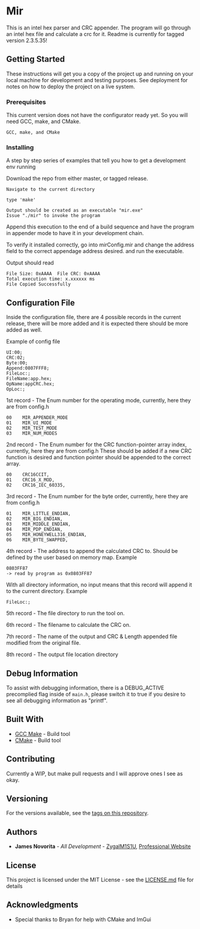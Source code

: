 # Mir
This is an intel hex parser and CRC appender.  The program will go through an intel hex file and calculate a crc for it.
Readme is currently for tagged version 2.3.5.35!

## Getting Started

These instructions will get you a copy of the project up and running on your local machine for development and testing purposes. See deployment for notes on how to deploy the project on a live system.

### Prerequisites

This current version does not have the configurator ready yet.  So you will need GCC, make, and CMake.

```
GCC, make, and CMake
```

### Installing

A step by step series of examples that tell you how to get a development env running

Download the repo from either master, or tagged release.

```
Navigate to the current directory
```

```
type 'make'
```

```
Output should be created as an executable "mir.exe"
Issue "./mir" to invoke the program
```
Append this execution to the end of a build sequence and have the program in appender mode to have it in your development chain.


To verify it installed correctly, go into mirConfig.mir and change the address field to the correct appendage address desired. and run the executable.

Output should read 
```
File Size: 0xAAAA  File CRC: 0xAAAA
Total execution time: x.xxxxxx ms
File Copied Successfully
```
## Configuration File

Inside the configuration file, there are 4 possible records in the current release, there will be more added and it is expected there should be more added as well.

Example of config file
```
UI:00;
CRC:02;
Byte:00;
Append:0807FFF8;
FileLoc:;
FileName:app.hex;
OpName:appCRC.hex;
OpLoc:;
```

1st record - The Enum number for the operating mode, currently, here they are from config.h
```
00    MIR_APPENDER_MODE
01    MIR_UI_MODE
02    MIR_TEST_MODE
03    MIR_NUM_MODES
```
2nd record - The Enum number for the CRC function-pointer array index, currently, here they are from config.h  These should be added if a new CRC function is desired and function pointer should be appended to the correct array.
```
00    CRC16CCIT,
01    CRC16_X_MOD,
02    CRC16_IEC_60335,
```
3rd record - The Enum number for the byte order, currently, here they are from config.h
```
01    MIR_LITTLE_ENDIAN,
02    MIR_BIG_ENDIAN,
03    MIR_MIDDLE_ENDIAN,
04    MIR_PDP_ENDIAN,
05    MIR_HONEYWELL316_ENDIAN,
06    MIR_BYTE_SWAPPED,
```
4th record - The address to append the calculated CRC to.  Should be defined by the user based on memory map.
Example
```
0803FF87
-> read by program as 0x0803FF87
```

With all directory information, no input means that this record will append it to the current directory.
Example
```
FileLoc:;
```
5th record - The file directory to run the tool on.

6th record - The filename to calculate the CRC on.

7th record - The name of the output and CRC & Length appended file modified from the original file.

8th record - The output file location directory

## Debug Information
To assist with debugging information, there is a DEBUG_ACTIVE precomplied flag inside of ```main.h```, please switch it to true if you desire to see all debugging information as "printf".

## Built With

* [GCC Make](https://gcc.gnu.org/onlinedocs/gccint/Makefile.html) - Build tool
* [CMake](https://cmake.org/) - Build tool

## Contributing

Currently a WIP, but make pull requests and I will approve ones I see as okay.

## Versioning

For the versions available, see the [tags on this repository](https://github.com/ZygalM1S1U/Mir_Appender/releases).

## Authors

* **James Novorita** - *All Development* - [ZygalM1S1U](https://github.com/ZygalM1S1U), [Professional Website](https://zygalsplayground.com/)

## License

This project is licensed under the MIT License - see the [LICENSE.md](https://github.com/ZygalM1S1U/Mir_Appender/blob/master/LICENSE) file for details

## Acknowledgments

* Special thanks to Bryan for help with CMake and ImGui
